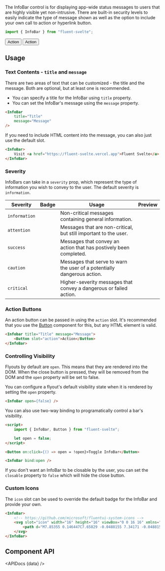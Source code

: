 <script lang="ts">
    import { InfoBar, InfoBadge, Button } from "$lib";
    import { Showcase, APIDocs } from "$site/lib";

    import data from "$lib/InfoBar/InfoBar.svelte?raw&sveld";
</script>

The InfoBar control is for displaying app-wide status messages to users that are highly visible yet non-intrusive. There are built-in security levels to easily indicate the type of message shown as well as the option to include your own call to action or hyperlink button.

```ts
import { InfoBar } from "fluent-svelte";
```

<Showcase repl="789be6a7b377455aab6f44e123885423" columns={2}>
    <InfoBar title="Title" message="Message">
        <Button slot="action">Action</Button>
    </InfoBar>
    <InfoBar title="Title" message="Message" severity="attention">
        <Button slot="action" variant="accent">Action</Button>
    </InfoBar>
    <InfoBar title="Title" message="Message" closable={false} />
    <InfoBar title="Title" message="Message" severity="success" />
    <InfoBar title="Title" message="Message" severity="caution" />
    <InfoBar title="Title" message="Message" severity="critical" />
</Showcase>

## Usage

### Text Contents - `title` and `message`

There are two areas of text that can be customized - the title and the message. Both are optional, but at least one is recommended.
- You can specify a title for the InfoBar using `title` property.
- You can set the InfoBar's message using the `message` property.

```html
<InfoBar
    title="Title"
    message="Message"
/>
```

If you need to include HTML content into the message, you can also just use the default slot.

```html
<InfoBar>
    Visit <a href="https://fluent-svelte.vercel.app">Fluent Svelte</a> for some neat fluent design components!
</InfoBar>
```

### Severity

InfoBars can take in a `severity` prop, which represent the type of information you wish to convey to the user. The default severity is `information`.

| Severity      | Badge                                | Usage                                                                   | Preview                                                |
| ------------- | ------------------------------------ | ----------------------------------------------------------------------- | ------------------------------------------------------ |
| `information` | <InfoBadge severity="information" /> | Non-critical messages containing general information.                   | <InfoBar severity="information" title="Information" /> |
| `attention`   | <InfoBadge severity="attention" />   | Messages that are non-critical, but still important to the user.        | <InfoBar severity="attention" title="Attention" />     |
| `success`     | <InfoBadge severity="success" />     | Messages that convey an action that has postively been completed.       | <InfoBar severity="success" title="Success" />         |
| `caution`     | <InfoBadge severity="caution" />     | Messages that serve to warn the user of a potentially dangerous action. | <InfoBar severity="caution" title="Caution" />         |
| `critical`    | <InfoBadge severity="critical" />    | Higher-severity messages that convey a dangerous or failed action.      | <InfoBar severity="critical" title="Critical" />       |

### Action Buttons

An action button can be passed in using the `action` slot. It's recommended that you use the [Button](/docs/components/button) component for this, but any HTML element is valid.

```html
<Infobar title="Title" message="Message">
    <Button slot="action">Action</Button>
</InfoBar>
```

### Controlling Visibility

Flyouts by default are `open`. This means that they are rendered into the DOM. When the close button is pressed, they will be removed from the DOM and the `open` property will be set to false.

You can configure a flyout's default visibility state when it is rendered by setting the `open` property.

```html
<InfoBar open={false} />
```

You can also use two-way binding to programatically control a bar's visibility.

```html
<script>
    import { InfoBar, Button } from "fluent-svelte";

    let open = false;
</script>

<Button on:click={() => open = !open}>Toggle InfoBar</Button>

<InfoBar bind:open />
```

If you don't want an InfoBar to be closable by the user, you can set the `closable` property to `false` which will hide the close button.

### Custom Icons

The `icon` slot can be used to override the default badge for the InfoBar and provide your own.

```html
<InfoBar>
    <!-- https://github.com/microsoft/fluentui-system-icons -->
    <svg slot="icon" width="16" height="16" viewBox="0 0 16 16" xmlns="http://www.w3.org/2000/svg">
        <path d="M7.85355 0.146447C7.65829 -0.0488155 7.34171 -0.0488155 7.14645 0.146447C6.95118 0.341709 6.95118 0.658291 7.14645 0.853553L8.29603 2.00314C4.80056 2.11088 2 4.97839 2 8.5C2 12.0899 4.91015 15 8.5 15C12.0899 15 15 12.0899 15 8.5C15 8.48656 15 8.47313 14.9999 8.45971C14.9983 8.2001 14.7805 8 14.5209 8H14.4782C14.2093 8 14 8.23107 14 8.5C14 11.5376 11.5376 14 8.5 14C5.46243 14 3 11.5376 3 8.5C3 5.53311 5.34917 3.11491 8.28892 3.00398L7.14645 4.14645C6.95118 4.34171 6.95118 4.65829 7.14645 4.85355C7.34171 5.04882 7.65829 5.04882 7.85355 4.85355L9.85355 2.85355C10.0488 2.65829 10.0488 2.34171 9.85355 2.14645L7.85355 0.146447ZM11.8536 6.14645C12.0488 6.34171 12.0488 6.65829 11.8536 6.85355L8.85355 9.85355C8.65829 10.0488 8.34171 10.0488 8.14645 9.85355L6.64645 8.35355C6.45118 8.15829 6.45118 7.84171 6.64645 7.64645C6.84171 7.45118 7.15829 7.45118 7.35355 7.64645L8.5 8.79289L11.1464 6.14645C11.3417 5.95118 11.6583 5.95118 11.8536 6.14645Z" fill="currentColor" />
    </svg>
</InfoBar>
```

## Component API

<APIDocs {data} />
